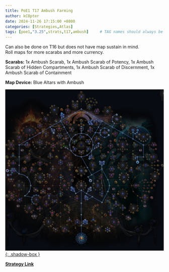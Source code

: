 ```yaml
---
title: PoE1 T17 Ambush Farming
author: kC0pter
date: 2024-11-26 17:15:00 +0800
categories: [Strategies,Atlas]
tags: [poe1,"3.25",strats,t17,ambush]     # TAG names should always be lowercase
---
```


Can also be done on T16 but does not have map sustain in mind.  
Roll maps for more scarabs and more currency.

**Scarabs:** 1x Ambush Scarab, 1x Ambush Scarab of Potency, 1x Ambush Scarab of Hidden Compartments, 1x Ambush Scarab of Discernment, 1x Ambush Scarab of Containment

**Map Device:** Blue Altars with Ambush

[![Atlas Tree](/assets/img/atlas-trees/t17-ambush.png){: .shadow-box }]({{site.baseurl}}/assets/img/atlas-trees/t17-ambush.png)

[**Strategy Link**](https://maxroll.gg/poe/poe-atlas-tree/08a20fe3)